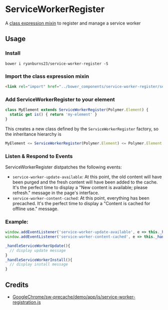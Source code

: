 # ServiceWorkerRegister

A [class expression mixin](https://www.polymer-project.org/2.0/docs/devguide/custom-elements#mixins) to register and manage a service worker

## Usage 

### Install
`bower i ryanburns23/service-worker-register -S`

### Import the class expression mixin
```html
<link rel="import" href="../bower_components/service-worker-register/service-worker-register.html">
```

### Add ServiceWorkerRegister to your element
```javascript
class MyElement extends ServiceWorkerRegister(Polymer.Element) {
  static get is() { return 'my-element' }
}
```
This creates a new class defined by the `ServiceWorkerRegister` factory, so the inheritance hierarchy is
```javascript
MyElement <= ServiceWorkerRegister(Polymer.Element) <= Polymer.Element
```

### Listen & Respond to Events
ServiceWorkerRegister distpatches the following events: 
- `service-worker-update-available`: At this point, the old content will have been purged and the fresh content will have been added to the cache. It's the perfect time to display a "New content is available; please refresh." message in the page's interface.
- `service-worker-content-cached`: At this point, everything has been precached. It's the perfect time to display a "Content is cached for offline use." message.

### Example:
```javascript
window.addEventListener('service-worker-update-available', e => this._handleServiceWorkerUpdate(e));
window.addEventListener('service-worker-content-cached', e => this._handleServiceWorkerInstall(e));

_handleServiceWorkerUpdate(){
  // display update message
}
_handleServiceWorkerInstall(){
  // display install message
}
```

## Credits
- [GoogleChrome/sw-precache/demo/app/js/service-worker-registration.js](https://github.com/GoogleChrome/sw-precache/blob/master/demo/app/js/service-worker-registration.js)